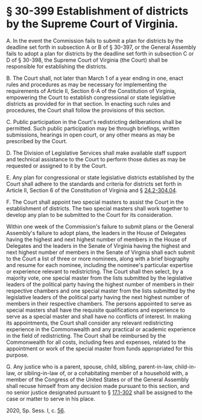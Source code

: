 # § 30-399 Establishment of districts by the Supreme Court of Virginia.

<p>A. In the event the Commission fails to submit a plan for districts by the deadline set forth in subsection A or B of § 30-397, or the General Assembly fails to adopt a plan for districts by the deadline set forth in subsection C or D of § 30-398, the Supreme Court of Virginia (the Court) shall be responsible for establishing the districts.</p><p>B. The Court shall, not later than March 1 of a year ending in one, enact rules and procedures as may be necessary for implementing the requirements of Article II, Section 6-A of the Constitution of Virginia, empowering the Court to establish congressional or state legislative districts as provided for in that section. In enacting such rules and procedures, the Court shall follow the provisions of this section.</p><p>C. Public participation in the Court's redistricting deliberations shall be permitted. Such public participation may be through briefings, written submissions, hearings in open court, or any other means as may be prescribed by the Court.</p><p>D. The Division of Legislative Services shall make available staff support and technical assistance to the Court to perform those duties as may be requested or assigned to it by the Court.</p><p>E. Any plan for congressional or state legislative districts established by the Court shall adhere to the standards and criteria for districts set forth in Article II, Section 6 of the Constitution of Virginia and § <a href='/vacode/24.2-304.04/'>24.2-304.04</a>.</p><p>F. The Court shall appoint two special masters to assist the Court in the establishment of districts. The two special masters shall work together to develop any plan to be submitted to the Court for its consideration.</p><p>Within one week of the Commission's failure to submit plans or the General Assembly's failure to adopt plans, the leaders in the House of Delegates having the highest and next highest number of members in the House of Delegates and the leaders in the Senate of Virginia having the highest and next highest number of members in the Senate of Virginia shall each submit to the Court a list of three or more nominees, along with a brief biography and resume for each nominee, including the nominee's particular expertise or experience relevant to redistricting. The Court shall then select, by a majority vote, one special master from the lists submitted by the legislative leaders of the political party having the highest number of members in their respective chambers and one special master from the lists submitted by the legislative leaders of the political party having the next highest number of members in their respective chambers. The persons appointed to serve as special masters shall have the requisite qualifications and experience to serve as a special master and shall have no conflicts of interest. In making its appointments, the Court shall consider any relevant redistricting experience in the Commonwealth and any practical or academic experience in the field of redistricting. The Court shall be reimbursed by the Commonwealth for all costs, including fees and expenses, related to the appointment or work of the special master from funds appropriated for this purpose.</p><p>G. Any justice who is a parent, spouse, child, sibling, parent-in-law, child-in-law, or sibling-in-law of, or a cohabitating member of a household with, a member of the Congress of the United States or of the General Assembly shall recuse himself from any decision made pursuant to this section, and no senior justice designated pursuant to § <a href='/vacode/17.1-302/'>17.1-302</a> shall be assigned to the case or matter to serve in his place.</p><p>2020, Sp. Sess. I, c. <a href='http://lis.virginia.gov/cgi-bin/legp604.exe?202+ful+CHAP0056'>56</a>.</p>
